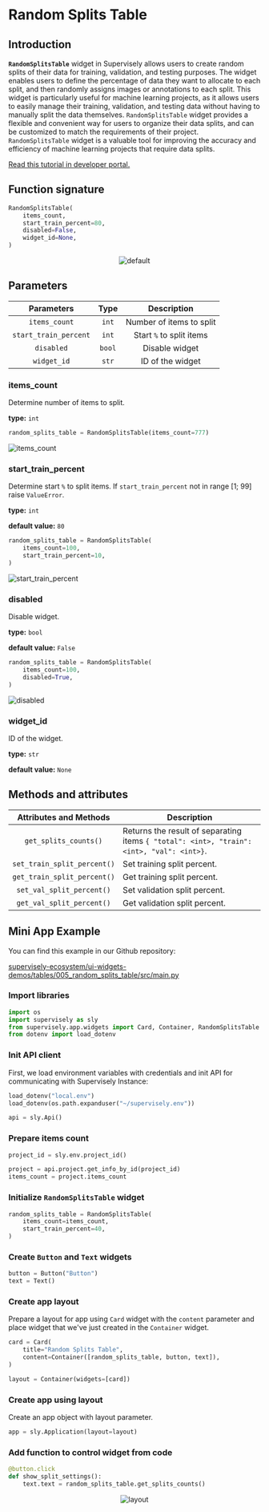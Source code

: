 # Random Splits Table

## Introduction

**`RandomSplitsTable`** widget in Supervisely allows users to create random splits of their data for training, validation, and testing purposes. The widget enables users to define the percentage of data they want to allocate to each split, and then randomly assigns images or annotations to each split. This widget is particularly useful for machine learning projects, as it allows users to easily manage their training, validation, and testing data without having to manually split the data themselves. `RandomSplitsTable` widget provides a flexible and convenient way for users to organize their data splits, and can be customized to match the requirements of their project. `RandomSplitsTable` widget is a valuable tool for improving the accuracy and efficiency of machine learning projects that require data splits.

[Read this tutorial in developer portal.](https://developer.supervisely.com/app-development/widgets/tables/randomsplitstable)

## Function signature

```python
RandomSplitsTable(
    items_count,
    start_train_percent=80,
    disabled=False,
    widget_id=None,
)
```

<p align="center">
  <img src="https://user-images.githubusercontent.com/120389559/221407209-a8049b1b-4807-4104-a876-dce63ea8bbc2.gif" alt="default" />
</p>

## Parameters

|      Parameters       |  Type  |       Description        |
| :-------------------: | :----: | :----------------------: |
|     `items_count`     | `int`  | Number of items to split |
| `start_train_percent` | `int`  | Start `%` to split items |
|      `disabled`       | `bool` |      Disable widget      |
|      `widget_id`      | `str`  |     ID of the widget     |

### items_count

Determine number of items to split.

**type:** `int`

```python
random_splits_table = RandomSplitsTable(items_count=777)
```

![items_count](https://user-images.githubusercontent.com/120389559/221407395-0afc810b-8048-446e-8ab5-f1ba678d2748.png)

### start_train_percent

Determine start `%` to split items. If `start_train_percent` not in range [1; 99] raise `ValueError`.

**type:** `int`

**default value:** `80`

```python
random_splits_table = RandomSplitsTable(
    items_count=100,
    start_train_percent=10,
)
```

![start_train_percent](https://user-images.githubusercontent.com/120389559/221407545-ec7300a6-2903-4104-b619-0efe30d6bfb7.png)

### disabled

Disable widget.

**type:** `bool`

**default value:** `False`

```python
random_splits_table = RandomSplitsTable(
    items_count=100,
    disabled=True,
)
```

![disabled](https://user-images.githubusercontent.com/120389559/221407635-d8b5f3a4-9a56-45e3-a881-c56fd3edb406.png)

### widget_id

ID of the widget.

**type:** `str`

**default value:** `None`

## Methods and attributes

|   Attributes and Methods    | Description                                                                               |
| :-------------------------: | ----------------------------------------------------------------------------------------- |
|    `get_splits_counts()`    | Returns the result of separating items `{ "total": <int>, "train": <int>, "val": <int>}`. |
| `set_train_split_percent()` | Set training split percent.                                                               |
| `get_train_split_percent()` | Get training split percent.                                                               |
|  `set_val_split_percent()`  | Set validation split percent.                                                             |
|  `get_val_split_percent()`  | Get validation split percent.                                                             |

## Mini App Example

You can find this example in our Github repository:

[supervisely-ecosystem/ui-widgets-demos/tables/005_random_splits_table/src/main.py](https://github.com/supervisely-ecosystem/ui-widgets-demos/blob/master/tables/005_random_splits_table/src/main.py)

### Import libraries

```python
import os
import supervisely as sly
from supervisely.app.widgets import Card, Container, RandomSplitsTable
from dotenv import load_dotenv
```

### Init API client

First, we load environment variables with credentials and init API for communicating with Supervisely Instance:

```python
load_dotenv("local.env")
load_dotenv(os.path.expanduser("~/supervisely.env"))

api = sly.Api()
```

### Prepare items count

```python
project_id = sly.env.project_id()

project = api.project.get_info_by_id(project_id)
items_count = project.items_count
```

### Initialize `RandomSplitsTable` widget

```python
random_splits_table = RandomSplitsTable(
    items_count=items_count,
    start_train_percent=40,
)
```

### Create `Button` and `Text` widgets

```python
button = Button("Button")
text = Text()
```

### Create app layout

Prepare a layout for app using `Card` widget with the `content` parameter and place widget that we've just created in the `Container` widget.

```python
card = Card(
    title="Random Splits Table",
    content=Container([random_splits_table, button, text]),
)

layout = Container(widgets=[card])
```

### Create app using layout

Create an app object with layout parameter.

```python
app = sly.Application(layout=layout)
```

### Add function to control widget from code

```python
@button.click
def show_split_settings():
    text.text = random_splits_table.get_splits_counts()
```

<p align="center">
  <img src="https://user-images.githubusercontent.com/79905215/222740724-389a1e0e-9913-4d3b-a97e-be6f47f21c0e.gif" alt="layout" />
</p>
